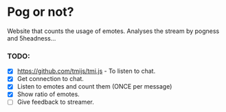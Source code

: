 # Pog or not?

Website that counts the usage of emotes. Analyses the stream by pogness and 5headness...

### TODO: 

* [X] https://github.com/tmijs/tmi.js - To listen to chat.
* [X] Get connection to chat.
* [X] Listen to emotes and count them (ONCE per message)
* [X] Show ratio of emotes.
* [ ] Give feedback to streamer.